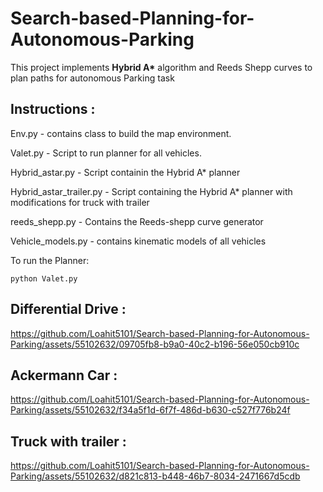 # Search-based-Planning-for-Autonomous-Parking

This project implements __Hybrid A*__ algorithm and Reeds Shepp curves to plan paths for autonomous Parking task <br />

## Instructions :

Env.py - contains class to build the map environment.<br />

Valet.py - Script to run planner for all vehicles.<br />

Hybrid_astar.py - Script containin the Hybrid A* planner<br />

Hybrid_astar_trailer.py - Script containing the Hybrid A* planner with modifications for truck with
trailer<br />

reeds_shepp.py - Contains the Reeds-shepp curve generator<br />

Vehicle_models.py - contains kinematic models of all vehicles<br />

To run the Planner:
```
python Valet.py
```
## Differential Drive :

https://github.com/Loahit5101/Search-based-Planning-for-Autonomous-Parking/assets/55102632/09705fb8-b9a0-40c2-b196-56e050cb910c

## Ackermann Car :

https://github.com/Loahit5101/Search-based-Planning-for-Autonomous-Parking/assets/55102632/f34a5f1d-6f7f-486d-b630-c527f776b24f

## Truck with trailer :

https://github.com/Loahit5101/Search-based-Planning-for-Autonomous-Parking/assets/55102632/d821c813-b448-46b7-8034-2471667d5cdb


